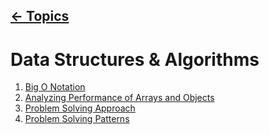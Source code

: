 ## [&larr; Topics](../../topics.md)

# Data Structures & Algorithms

1. [Big O Notation](1-Big_O_Notation/index.md)
2. [Analyzing Performance of Arrays and Objects](2-Analyzing_Performance_of_Arrays_and_Objects/index.md)
3. [Problem Solving Approach](3-Problem_Solving_Approach/index.md)
4. [Problem Solving Patterns](4-Problem_Solving_Patterns/index.md)

